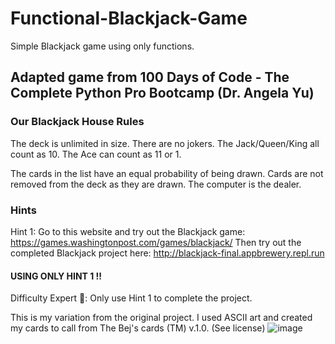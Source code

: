 # Functional-Blackjack-Game
Simple Blackjack game using only functions.
## Adapted game from 100 Days of Code - The Complete Python Pro Bootcamp (Dr. Angela Yu)

### Our Blackjack House Rules

The deck is unlimited in size.
There are no jokers.
The Jack/Queen/King all count as 10.
The Ace can count as 11 or 1.

The cards in the list have an equal probability of being drawn.
Cards are not removed from the deck as they are drawn.
The computer is the dealer.

### Hints

Hint 1: Go to this website and try out the Blackjack game:
https://games.washingtonpost.com/games/blackjack/
Then try out the completed Blackjack project here:
http://blackjack-final.appbrewery.repl.run

#### USING ONLY HINT 1 !!
Difficulty Expert 🤯: Only use Hint 1 to complete the project.

This is my variation from the original project. I used ASCII
art and created my cards to call from The Bej's cards (TM) v.1.0. (See license)
![image](https://github.com/rox-streuli/Functional-Blackjack-Game/assets/92250156/d517da79-27f8-485f-914f-ad97cdf3bc17)
